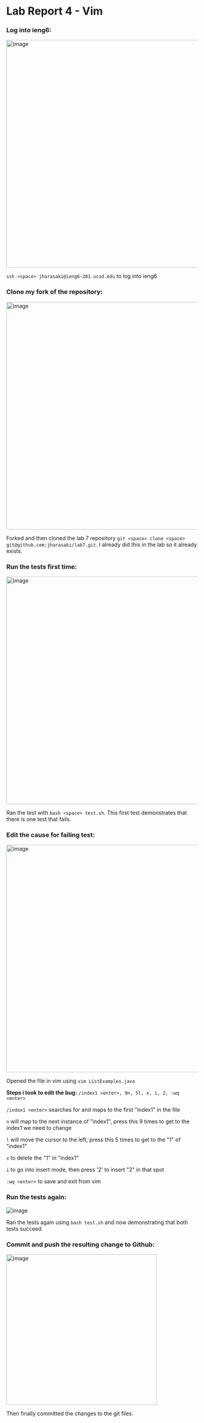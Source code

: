 # Lab Report 4 - Vim

### Log into ieng6:
<img width="600" alt="image" src="https://github.com/jharasaki/cse15l-lab-reports/assets/156235690/f3b7669c-d815-4d80-adab-261203abe61d">

`ssh <space> jharasaki@ieng6-201.ucsd.edu` to log into ieng6

### Clone my fork of the repository:
<img width="600" alt="image" src="https://github.com/jharasaki/cse15l-lab-reports/assets/156235690/47cbc745-db35-471d-96bc-63ac29016df9">

Forked and then cloned the lab 7 repository `git <space> clone <space> git@github.com:jharasaki/lab7.git`. I already did this in the lab so it already exists.

### Run the tests first time:
<img width="600" alt="image" src="https://github.com/jharasaki/cse15l-lab-reports/assets/156235690/b8e61983-a733-4040-8bbe-226118a11b09">

Ran the test with `bash <space> test.sh`. This first test demonstrates that there is one test that fails.

### Edit the cause for failing test:
<img width="600" alt="image" src="https://github.com/jharasaki/cse15l-lab-reports/assets/156235690/6344e046-d47d-4c15-84be-0e1e2c144f71">

Opened the file in vim using `vim ListExamples.java`

**Steps i took to edit the bug:** `/index1 <enter>, 9n, 5l, x, i, 2, :wq <enter>`

`/index1 <enter>` searches for and maps to the first "index1" in the file

`n` will map to the next instance of "index1", press this 9 times to get to the index1 we need to change

`l` will move the cursor to the left, press this 5 times to get to the "1" of "index1"

`x` to delete the "1" in "index1"

`i` to go into insert mode, then press '2' to insert "2" in that spot

`:wq <enter>` to save and exit from vim


### Run the tests again:
![image](https://github.com/jharasaki/cse15l-lab-reports/assets/156235690/467819bf-a444-4db5-9611-72da6af066de)

Ran the tests again using `bash test.sh` and now demonstrating that both tests succeed.

### Commit and push the resulting change to Github:
<img width="397" alt="image" src="https://github.com/jharasaki/cse15l-lab-reports/assets/156235690/1c12fdd3-c612-403e-a450-69afc43b6b01">

Then finally committed the changes to the git files.

